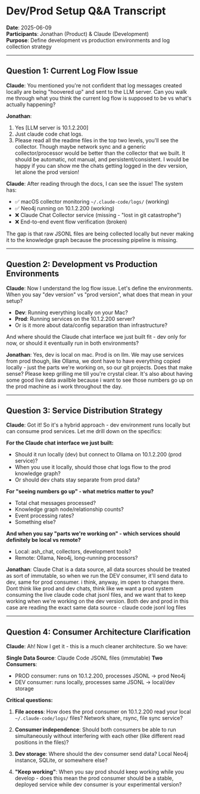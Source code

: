 # Dev/Prod Setup Q&A Transcript

**Date**: 2025-06-09  
**Participants**: Jonathan (Product) & Claude (Development)  
**Purpose**: Define development vs production environments and log collection strategy

---

## Question 1: Current Log Flow Issue

**Claude**: You mentioned you're not confident that log messages created locally are being "hoovered up" and sent to the LLM server. Can you walk me through what you think the current log flow is supposed to be vs what's actually happening?

**Jonathan**: 
1. Yes [LLM server is 10.1.2.200]
2. Just claude code chat logs.
3. Please read all the readme files in the top two levels, you'll see the collector. Though maybe network sync and a generic collector/processor would be better than the collector that we built. It should be automatic, not manual, and persistent/consistent. I would be happy if you can show me the chats getting logged in the dev version, let alone the prod version!

**Claude**: After reading through the docs, I can see the issue! The system has:
- ✅ macOS collector monitoring `~/.claude-code/logs/` (working)
- ✅ Neo4j running on 10.1.2.200 (working) 
- ❌ Claude Chat Collector service (missing - "lost in git catastrophe")
- ❌ End-to-end event flow verification (broken)

The gap is that raw JSONL files are being collected locally but never making it to the knowledge graph because the processing pipeline is missing.

---

## Question 2: Development vs Production Environments

**Claude**: Now I understand the log flow issue. Let's define the environments. When you say "dev version" vs "prod version", what does that mean in your setup?

- **Dev**: Running everything locally on your Mac?
- **Prod**: Running services on the 10.1.2.200 server?
- Or is it more about data/config separation than infrastructure?

And where should the Claude chat interface we just built fit - dev only for now, or should it eventually run in both environments?

**Jonathan**: Yes, dev is local on mac. Prod is on llm. We may use services from prod though, like Ollama, we dont have to have everything copied locally - just the parts we're working on, so our git projects. Does that make sense? Please keep grilling me till you're crystal clear. It's also about having some good live data availble because i want to see those numbers go up on the prod machine as i work throughout the day.

---

## Question 3: Service Distribution Strategy

**Claude**: Got it! So it's a hybrid approach - dev environment runs locally but can consume prod services. Let me drill down on the specifics:

**For the Claude chat interface we just built:**
- Should it run locally (dev) but connect to Ollama on 10.1.2.200 (prod service)?
- When you use it locally, should those chat logs flow to the prod knowledge graph?
- Or should dev chats stay separate from prod data?

**For "seeing numbers go up" - what metrics matter to you?**
- Total chat messages processed?
- Knowledge graph node/relationship counts?
- Event processing rates?
- Something else?

**And when you say "parts we're working on" - which services should definitely be local vs remote?**
- Local: ash_chat, collectors, development tools?
- Remote: Ollama, Neo4j, long-running processors?

**Jonathan**: Claude Chat is a data source, all data sources should be treated as sort of immutable, so when we run the DEV consumer, it'll send data to dev, same for prod consumer. i think, anyway, im open to changes there. Dont think like prod and dev chats, think like we want a prod system consuming the live claude code chat jsonl files, and we want that to keep working when we're working on the dev version. Both dev and prod in this case are reading the exact same data source - claude code jsonl log files

---

## Question 4: Consumer Architecture Clarification

**Claude**: Ah! Now I get it - this is a much cleaner architecture. So we have:

**Single Data Source**: Claude Code JSONL files (immutable)
**Two Consumers**: 
- PROD consumer: runs on 10.1.2.200, processes JSONL → prod Neo4j
- DEV consumer: runs locally, processes same JSONL → local/dev storage

**Critical questions:**
1. **File access**: How does the prod consumer on 10.1.2.200 read your local `~/.claude-code/logs/` files? Network share, rsync, file sync service?

2. **Consumer independence**: Should both consumers be able to run simultaneously without interfering with each other (like different read positions in the files)?

3. **Dev storage**: Where should the dev consumer send data? Local Neo4j instance, SQLite, or somewhere else?

4. **"Keep working"**: When you say prod should keep working while you develop - does this mean the prod consumer should be a stable, deployed service while dev consumer is your experimental version?
